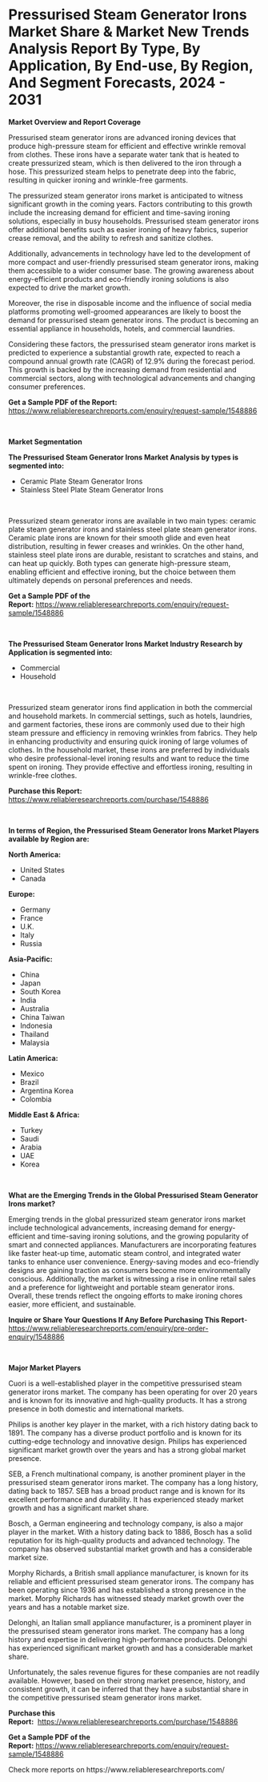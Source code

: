 <p><h1>Pressurised Steam Generator Irons Market Share & Market New Trends Analysis Report By Type, By Application, By End-use, By Region, And Segment Forecasts, 2024 - 2031</h1></p><p><strong>Market Overview and Report Coverage</strong></p>
<p><p>Pressurised steam generator irons are advanced ironing devices that produce high-pressure steam for efficient and effective wrinkle removal from clothes. These irons have a separate water tank that is heated to create pressurized steam, which is then delivered to the iron through a hose. This pressurized steam helps to penetrate deep into the fabric, resulting in quicker ironing and wrinkle-free garments.</p><p>The pressurized steam generator irons market is anticipated to witness significant growth in the coming years. Factors contributing to this growth include the increasing demand for efficient and time-saving ironing solutions, especially in busy households. Pressurised steam generator irons offer additional benefits such as easier ironing of heavy fabrics, superior crease removal, and the ability to refresh and sanitize clothes.</p><p>Additionally, advancements in technology have led to the development of more compact and user-friendly pressurised steam generator irons, making them accessible to a wider consumer base. The growing awareness about energy-efficient products and eco-friendly ironing solutions is also expected to drive the market growth.</p><p>Moreover, the rise in disposable income and the influence of social media platforms promoting well-groomed appearances are likely to boost the demand for pressurised steam generator irons. The product is becoming an essential appliance in households, hotels, and commercial laundries.</p><p>Considering these factors, the pressurised steam generator irons market is predicted to experience a substantial growth rate, expected to reach a compound annual growth rate (CAGR) of 12.9% during the forecast period. This growth is backed by the increasing demand from residential and commercial sectors, along with technological advancements and changing consumer preferences.</p></p>
<p><strong>Get a Sample PDF of the Report:</strong> <a href="https://www.reliableresearchreports.com/enquiry/request-sample/1548886">https://www.reliableresearchreports.com/enquiry/request-sample/1548886</a></p>
<p>&nbsp;</p>
<p><strong>Market Segmentation</strong></p>
<p><strong>The Pressurised Steam Generator Irons Market Analysis by types is segmented into:</strong></p>
<p><ul><li>Ceramic Plate Steam Generator Irons</li><li>Stainless Steel Plate Steam Generator Irons</li></ul></p>
<p>&nbsp;</p>
<p><p>Pressurized steam generator irons are available in two main types: ceramic plate steam generator irons and stainless steel plate steam generator irons. Ceramic plate irons are known for their smooth glide and even heat distribution, resulting in fewer creases and wrinkles. On the other hand, stainless steel plate irons are durable, resistant to scratches and stains, and can heat up quickly. Both types can generate high-pressure steam, enabling efficient and effective ironing, but the choice between them ultimately depends on personal preferences and needs.</p></p>
<p><strong>Get a Sample PDF of the Report:</strong>&nbsp;<a href="https://www.reliableresearchreports.com/enquiry/request-sample/1548886">https://www.reliableresearchreports.com/enquiry/request-sample/1548886</a></p>
<p>&nbsp;</p>
<p><strong>The Pressurised Steam Generator Irons Market Industry Research by Application is segmented into:</strong></p>
<p><ul><li>Commercial</li><li>Household</li></ul></p>
<p>&nbsp;</p>
<p><p>Pressurized steam generator irons find application in both the commercial and household markets. In commercial settings, such as hotels, laundries, and garment factories, these irons are commonly used due to their high steam pressure and efficiency in removing wrinkles from fabrics. They help in enhancing productivity and ensuring quick ironing of large volumes of clothes. In the household market, these irons are preferred by individuals who desire professional-level ironing results and want to reduce the time spent on ironing. They provide effective and effortless ironing, resulting in wrinkle-free clothes.</p></p>
<p><strong>Purchase this Report:</strong>&nbsp; <a href="https://www.reliableresearchreports.com/purchase/1548886">https://www.reliableresearchreports.com/purchase/1548886</a></p>
<p>&nbsp;</p>
<p><strong>In terms of Region, the Pressurised Steam Generator Irons Market Players available by Region are:</strong></p>
<p>
    <p> <strong> North America: </strong>
        <ul>
            <li>United States</li>
            <li>Canada</li>
        </ul>
        </p> 
    <p> <strong> Europe: </strong>
        <ul>
            <li>Germany</li>
            <li>France</li>
            <li>U.K.</li>
            <li>Italy</li>
            <li>Russia</li>
        </ul>
        </p> 
    <p> <strong> Asia-Pacific: </strong>
        <ul>
            <li>China</li>
            <li>Japan</li>
            <li>South Korea</li>
            <li>India</li>
            <li>Australia</li>
            <li>China Taiwan</li>
            <li>Indonesia</li>
            <li>Thailand</li>
            <li>Malaysia</li>
        </ul>
        </p> 
    <p> <strong> Latin America: </strong>
        <ul>
            <li>Mexico</li>
            <li>Brazil</li>
            <li>Argentina Korea</li>
            <li>Colombia</li>
        </ul>
        </p> 
    <p> <strong> Middle East & Africa: </strong>
        <ul>
            <li>Turkey</li>
            <li>Saudi</li>
            <li>Arabia</li>
            <li>UAE</li>
            <li>Korea</li>
        </ul>
    </p>
    </p>
<p>&nbsp;</p>
<p><strong>What are the Emerging Trends in the Global Pressurised Steam Generator Irons market?</strong></p>
<p><p>Emerging trends in the global pressurized steam generator irons market include technological advancements, increasing demand for energy-efficient and time-saving ironing solutions, and the growing popularity of smart and connected appliances. Manufacturers are incorporating features like faster heat-up time, automatic steam control, and integrated water tanks to enhance user convenience. Energy-saving modes and eco-friendly designs are gaining traction as consumers become more environmentally conscious. Additionally, the market is witnessing a rise in online retail sales and a preference for lightweight and portable steam generator irons. Overall, these trends reflect the ongoing efforts to make ironing chores easier, more efficient, and sustainable.</p></p>
<p><strong>Inquire or Share Your Questions If Any Before Purchasing This Report</strong>- <a href="https://www.reliableresearchreports.com/enquiry/pre-order-enquiry/1548886">https://www.reliableresearchreports.com/enquiry/pre-order-enquiry/1548886</a></p>
<p>&nbsp;</p>
<p><strong>Major Market Players</strong></p>
<p><p>Cuori is a well-established player in the competitive pressurised steam generator irons market. The company has been operating for over 20 years and is known for its innovative and high-quality products. It has a strong presence in both domestic and international markets.</p><p>Philips is another key player in the market, with a rich history dating back to 1891. The company has a diverse product portfolio and is known for its cutting-edge technology and innovative design. Philips has experienced significant market growth over the years and has a strong global market presence.</p><p>SEB, a French multinational company, is another prominent player in the pressurised steam generator irons market. The company has a long history, dating back to 1857. SEB has a broad product range and is known for its excellent performance and durability. It has experienced steady market growth and has a significant market share.</p><p>Bosch, a German engineering and technology company, is also a major player in the market. With a history dating back to 1886, Bosch has a solid reputation for its high-quality products and advanced technology. The company has observed substantial market growth and has a considerable market size.</p><p>Morphy Richards, a British small appliance manufacturer, is known for its reliable and efficient pressurised steam generator irons. The company has been operating since 1936 and has established a strong presence in the market. Morphy Richards has witnessed steady market growth over the years and has a notable market size.</p><p>Delonghi, an Italian small appliance manufacturer, is a prominent player in the pressurised steam generator irons market. The company has a long history and expertise in delivering high-performance products. Delonghi has experienced significant market growth and has a considerable market share.</p><p>Unfortunately, the sales revenue figures for these companies are not readily available. However, based on their strong market presence, history, and consistent growth, it can be inferred that they have a substantial share in the competitive pressurised steam generator irons market.</p></p>
<p><strong>Purchase this Report:</strong>&nbsp;&nbsp;<a href="https://www.reliableresearchreports.com/purchase/1548886">https://www.reliableresearchreports.com/purchase/1548886</a></p>
<p></p>
<p><strong>Get a Sample PDF of the Report:</strong>&nbsp;<a href="https://www.reliableresearchreports.com/enquiry/request-sample/1548886">https://www.reliableresearchreports.com/enquiry/request-sample/1548886</a></p>
<p>Check more reports on https://www.reliableresearchreports.com/</p>
